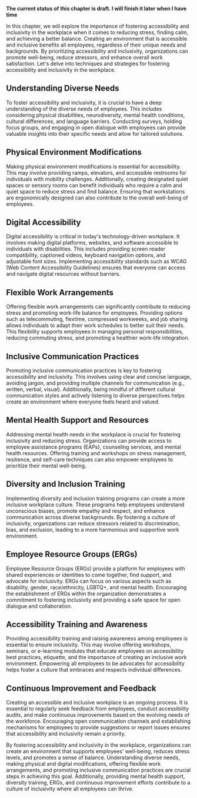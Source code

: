 **The current status of this chapter is draft. I will finish it later when I have time**

In this chapter, we will explore the importance of fostering accessibility and inclusivity in the workplace when it comes to reducing stress, finding calm, and achieving a better balance. Creating an environment that is accessible and inclusive benefits all employees, regardless of their unique needs and backgrounds. By prioritizing accessibility and inclusivity, organizations can promote well-being, reduce stressors, and enhance overall work satisfaction. Let's delve into techniques and strategies for fostering accessibility and inclusivity in the workplace.

Understanding Diverse Needs
---------------------------

To foster accessibility and inclusivity, it is crucial to have a deep understanding of the diverse needs of employees. This includes considering physical disabilities, neurodiversity, mental health conditions, cultural differences, and language barriers. Conducting surveys, holding focus groups, and engaging in open dialogue with employees can provide valuable insights into their specific needs and allow for tailored solutions.

Physical Environment Modifications
----------------------------------

Making physical environment modifications is essential for accessibility. This may involve providing ramps, elevators, and accessible restrooms for individuals with mobility challenges. Additionally, creating designated quiet spaces or sensory rooms can benefit individuals who require a calm and quiet space to reduce stress and find balance. Ensuring that workstations are ergonomically designed can also contribute to the overall well-being of employees.

Digital Accessibility
---------------------

Digital accessibility is critical in today's technology-driven workplace. It involves making digital platforms, websites, and software accessible to individuals with disabilities. This includes providing screen reader compatibility, captioned videos, keyboard navigation options, and adjustable font sizes. Implementing accessibility standards such as WCAG (Web Content Accessibility Guidelines) ensures that everyone can access and navigate digital resources without barriers.

Flexible Work Arrangements
--------------------------

Offering flexible work arrangements can significantly contribute to reducing stress and promoting work-life balance for employees. Providing options such as telecommuting, flextime, compressed workweeks, and job sharing allows individuals to adapt their work schedules to better suit their needs. This flexibility supports employees in managing personal responsibilities, reducing commuting stress, and promoting a healthier work-life integration.

Inclusive Communication Practices
---------------------------------

Promoting inclusive communication practices is key to fostering accessibility and inclusivity. This involves using clear and concise language, avoiding jargon, and providing multiple channels for communication (e.g., written, verbal, visual). Additionally, being mindful of different cultural communication styles and actively listening to diverse perspectives helps create an environment where everyone feels heard and valued.

Mental Health Support and Resources
-----------------------------------

Addressing mental health needs in the workplace is crucial for fostering inclusivity and reducing stress. Organizations can provide access to employee assistance programs (EAPs), counseling services, and mental health resources. Offering training and workshops on stress management, resilience, and self-care techniques can also empower employees to prioritize their mental well-being.

Diversity and Inclusion Training
--------------------------------

Implementing diversity and inclusion training programs can create a more inclusive workplace culture. These programs help employees understand unconscious biases, promote empathy and respect, and enhance communication across diverse backgrounds. By fostering a culture of inclusivity, organizations can reduce stressors related to discrimination, bias, and exclusion, leading to a more harmonious and supportive work environment.

Employee Resource Groups (ERGs)
-------------------------------

Employee Resource Groups (ERGs) provide a platform for employees with shared experiences or identities to come together, find support, and advocate for inclusivity. ERGs can focus on various aspects such as disability, gender, race/ethnicity, LGBTQ+, and mental health. Encouraging the establishment of ERGs within the organization demonstrates a commitment to fostering inclusivity and providing a safe space for open dialogue and collaboration.

Accessibility Training and Awareness
------------------------------------

Providing accessibility training and raising awareness among employees is essential to ensure inclusivity. This may involve offering workshops, seminars, or e-learning modules that educate employees on accessibility best practices, etiquette, and the importance of creating an inclusive work environment. Empowering all employees to be advocates for accessibility helps foster a culture that embraces and respects individual differences.

Continuous Improvement and Feedback
-----------------------------------

Creating an accessible and inclusive workplace is an ongoing process. It is essential to regularly seek feedback from employees, conduct accessibility audits, and make continuous improvements based on the evolving needs of the workforce. Encouraging open communication channels and establishing mechanisms for employees to provide suggestions or report issues ensures that accessibility and inclusivity remain a priority.

By fostering accessibility and inclusivity in the workplace, organizations can create an environment that supports employees' well-being, reduces stress levels, and promotes a sense of balance. Understanding diverse needs, making physical and digital modifications, offering flexible work arrangements, and promoting inclusive communication practices are crucial steps in achieving this goal. Additionally, providing mental health support, diversity training, ERGs, and continuous improvement efforts contribute to a culture of inclusivity where all employees can thrive.
